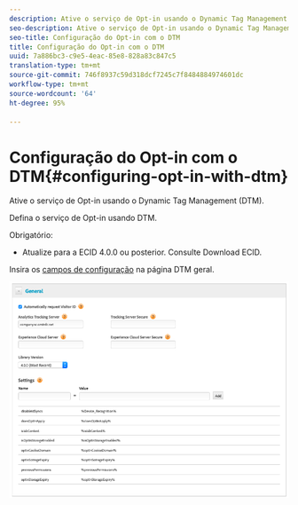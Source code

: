 ```yaml
---
description: Ative o serviço de Opt-in usando o Dynamic Tag Management (DTM).
seo-description: Ative o serviço de Opt-in usando o Dynamic Tag Management (DTM).
seo-title: Configuração do Opt-in com o DTM
title: Configuração do Opt-in com o DTM
uuid: 7a886bc3-c9e5-4eac-85e8-828a83c847c5
translation-type: tm+mt
source-git-commit: 746f8937c59d318dcf7245c7f8484884974601dc
workflow-type: tm+mt
source-wordcount: '64'
ht-degree: 95%

---
```



# Configuração do Opt-in com o DTM{#configuring-opt-in-with-dtm}

Ative o serviço de Opt-in usando o Dynamic Tag Management (DTM).

Defina o serviço de Opt-in usando DTM.

Obrigatório:

* Atualize para a ECID 4.0.0 ou posterior. Consulte Download [](https://github.com/Adobe-Marketing-Cloud/id-service/releases)ECID.

Insira os [campos de configuração](/help/implementation-guides/opt-in-service/api.md) na página DTM geral.

![](assets/DTM-example.png)
